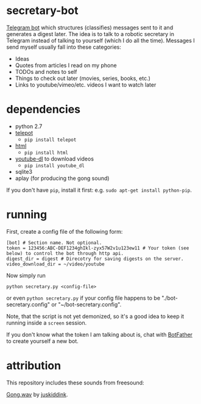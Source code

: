 # secretary-bot
[Telegram bot](https://core.telegram.org/bots/) which structures (classifies) messages sent to it and generates a digest later.
The idea is to talk to a robotic secretary in Telegram instead of talking to yourself (which I do all the time).
Messages I send myself usually fall into these categories:
- Ideas
- Quotes from articles I read on my phone
- TODOs and notes to self
- Things to check out later (movies, series, books, etc.)
- Links to youtube/vimeo/etc. videos I want to watch later

# dependencies
- python 2.7
- [telepot](https://github.com/nickoala/telepot)
  - `pip install telepot`
- [html](https://pypi.python.org/pypi/html)
  - `pip install html`
- [youtube-dl](https://github.com/rg3/youtube-dl) to download videos
  - `pip install youtube_dl`
- sqlite3
- aplay (for producing the gong sound)

If you don't have `pip`, install it first: e.g. `sudo apt-get install python-pip`.

# running
First, create a config file of the following form:
```
[bot] # Section name. Not optional.
token = 123456:ABC-DEF1234ghIkl-zyx57W2v1u123ew11 # Your token (see below) to control the bot through http api.
digest_dir = digest # Direcotry for saving digests on the server.
video_download_dir = ~/video/youtube
```
Now simply run

`python secretary.py <config-file>`

or even `python secretary.py` if your config file happens to be  "./bot-secretary.config" or "~/bot-secretary.config".

Note, that the script is not yet demonized, so it's a good idea to keep it running inside a `screen` session.

If you don't know what the token I am talking about is, chat with [BotFather](https://telegram.me/BotFather) to create yourself a new bot.

# attribution
This repository includes these sounds from freesound:

[Gong.wav](http://www.freesound.org/people/juskiddink/sounds/86773/) by [juskiddink](http://www.freesound.org/people/juskiddink/).
